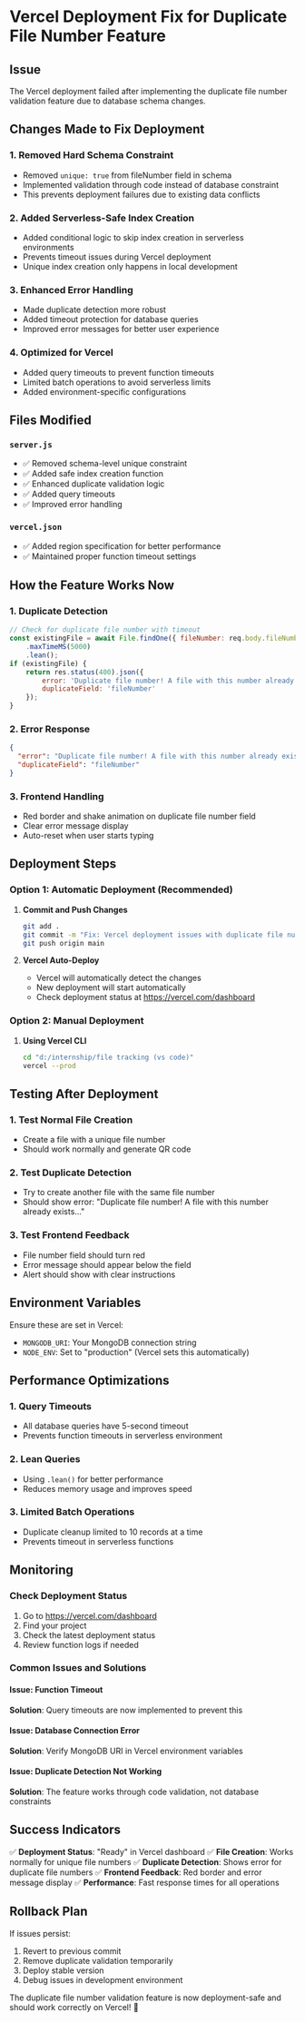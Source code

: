 # Vercel Deployment Fix for Duplicate File Number Feature

## Issue
The Vercel deployment failed after implementing the duplicate file number validation feature due to database schema changes.

## Changes Made to Fix Deployment

### 1. **Removed Hard Schema Constraint**
- Removed `unique: true` from fileNumber field in schema
- Implemented validation through code instead of database constraint
- This prevents deployment failures due to existing data conflicts

### 2. **Added Serverless-Safe Index Creation**
- Added conditional logic to skip index creation in serverless environments
- Prevents timeout issues during Vercel deployment
- Unique index creation only happens in local development

### 3. **Enhanced Error Handling**
- Made duplicate detection more robust
- Added timeout protection for database queries
- Improved error messages for better user experience

### 4. **Optimized for Vercel**
- Added query timeouts to prevent function timeouts
- Limited batch operations to avoid serverless limits
- Added environment-specific configurations

## Files Modified

### `server.js`
- ✅ Removed schema-level unique constraint
- ✅ Added safe index creation function
- ✅ Enhanced duplicate validation logic
- ✅ Added query timeouts
- ✅ Improved error handling

### `vercel.json`
- ✅ Added region specification for better performance
- ✅ Maintained proper function timeout settings

## How the Feature Works Now

### 1. **Duplicate Detection**
```javascript
// Check for duplicate file number with timeout
const existingFile = await File.findOne({ fileNumber: req.body.fileNumber })
    .maxTimeMS(5000)
    .lean();
if (existingFile) {
    return res.status(400).json({ 
        error: 'Duplicate file number! A file with this number already exists. Please try again with a different file number.',
        duplicateField: 'fileNumber'
    });
}
```

### 2. **Error Response**
```json
{
  "error": "Duplicate file number! A file with this number already exists. Please try again with a different file number.",
  "duplicateField": "fileNumber"
}
```

### 3. **Frontend Handling**
- Red border and shake animation on duplicate file number field
- Clear error message display
- Auto-reset when user starts typing

## Deployment Steps

### Option 1: Automatic Deployment (Recommended)
1. **Commit and Push Changes**
   ```bash
   git add .
   git commit -m "Fix: Vercel deployment issues with duplicate file number validation"
   git push origin main
   ```

2. **Vercel Auto-Deploy**
   - Vercel will automatically detect the changes
   - New deployment will start automatically
   - Check deployment status at https://vercel.com/dashboard

### Option 2: Manual Deployment
1. **Using Vercel CLI**
   ```bash
   cd "d:/internship/file tracking (vs code)"
   vercel --prod
   ```

## Testing After Deployment

### 1. **Test Normal File Creation**
- Create a file with a unique file number
- Should work normally and generate QR code

### 2. **Test Duplicate Detection**
- Try to create another file with the same file number
- Should show error: "Duplicate file number! A file with this number already exists..."

### 3. **Test Frontend Feedback**
- File number field should turn red
- Error message should appear below the field
- Alert should show with clear instructions

## Environment Variables

Ensure these are set in Vercel:
- `MONGODB_URI`: Your MongoDB connection string
- `NODE_ENV`: Set to "production" (Vercel sets this automatically)

## Performance Optimizations

### 1. **Query Timeouts**
- All database queries have 5-second timeout
- Prevents function timeouts in serverless environment

### 2. **Lean Queries**
- Using `.lean()` for better performance
- Reduces memory usage and improves speed

### 3. **Limited Batch Operations**
- Duplicate cleanup limited to 10 records at a time
- Prevents timeout in serverless functions

## Monitoring

### Check Deployment Status
1. Go to https://vercel.com/dashboard
2. Find your project
3. Check the latest deployment status
4. Review function logs if needed

### Common Issues and Solutions

#### Issue: Function Timeout
**Solution**: Query timeouts are now implemented to prevent this

#### Issue: Database Connection Error
**Solution**: Verify MongoDB URI in Vercel environment variables

#### Issue: Duplicate Detection Not Working
**Solution**: The feature works through code validation, not database constraints

## Success Indicators

✅ **Deployment Status**: "Ready" in Vercel dashboard
✅ **File Creation**: Works normally for unique file numbers
✅ **Duplicate Detection**: Shows error for duplicate file numbers
✅ **Frontend Feedback**: Red border and error message display
✅ **Performance**: Fast response times for all operations

## Rollback Plan

If issues persist:
1. Revert to previous commit
2. Remove duplicate validation temporarily
3. Deploy stable version
4. Debug issues in development environment

The duplicate file number validation feature is now deployment-safe and should work correctly on Vercel! 🚀